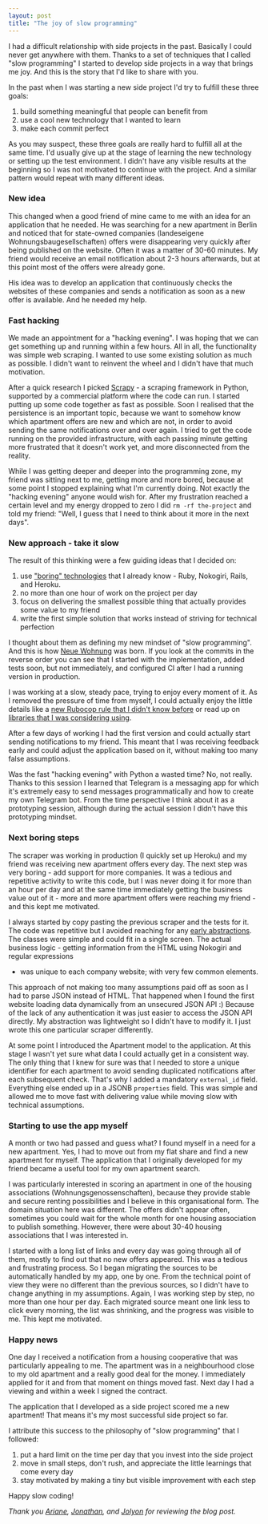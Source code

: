 ```yaml
---
layout: post
title: "The joy of slow programming"
---
```


I had a difficult relationship with side projects in the past. Basically I
could never get anywhere with them. Thanks to a set of techniques that I called
"slow programming" I started to develop side projects in a way that brings me
joy. And this is the story that I'd like to share with you.

In the past when I was starting a new side project I'd try to fulfill these three goals:
1. build something meaningful that people can benefit from
2. use a cool new technology that I wanted to learn
3. make each commit perfect

As you may suspect, these three goals are really hard to fulfill all at the same
time. I'd usually give up at the stage of learning the new technology or setting up
the test environment. I didn't have any visible results at the beginning so I was
not motivated to continue with the project. And a similar pattern would repeat
with many different ideas.

### New idea

This changed when a good friend of mine came to me with an idea for an application
that he needed. He was searching for a new apartment in Berlin and noticed that
for state-owned companies (landeseigene Wohnungsbaugesellschaften) offers were
disappearing very quickly after being published on the website. Often it was a
matter of 30-60 minutes. My friend would receive an email notification about
2-3 hours afterwards, but at this point most of the offers were already gone.

His idea was to develop an application that continuously checks the websites of
these companies and sends a notification as soon as a new offer is available.
And he needed my help.

### Fast hacking

We made an appointment for a "hacking evening". I was hoping that we can get
something up and running within a few hours. All in all, the functionality was
simple web scraping. I wanted to use some existing solution as much as possible.
I didn't want to reinvent the wheel and I didn't have that much motivation.

After a quick research I picked [Scrapy](https://scrapy.org/) - a scraping
framework in Python, supported by a commercial platform where the code can
run. I started putting up some code together as fast as possible. Soon I
realised that the persistence is an important topic, because we want to
somehow know which apartment offers are new and which are not, in order to avoid
sending the same notifications over and over again. I tried to get the code
running on the provided infrastructure, with each passing minute getting more
frustrated that it doesn't work yet, and more disconnected from the reality.

While I was getting deeper and deeper into the programming zone, my friend was
sitting next to me, getting more and more bored, because at some point I
stopped explaining what I'm currently doing. Not exactly the "hacking evening"
anyone would wish for. After my frustration reached a certain level and my energy
dropped to zero I did `rm -rf the-project` and told my friend: "Well, I guess
that I need to think about it more in the next days".

### New approach - take it slow

The result of this thinking were a few guiding ideas that I decided on:
1. use ["boring" technologies](/blog/2018/11/22/boring-ruby-code/) that I already
know - Ruby, Nokogiri, Rails, and Heroku.
2. no more than one hour of work on the project per day
3. focus on delivering the smallest possible thing that actually provides some
value to my friend
4. write the first simple solution that works instead of striving for technical
perfection

I thought about them as defining my new mindset of "slow programming". And this
is how [Neue Wohnung](https://github.com/adamniedzielski/neue_wohnung) was born.
If you look at the commits in the reverse order you can see that I started with
the implementation, added tests soon, but not immediately, and configured CI
after I had a running version in production.

I was working at a slow, steady pace, trying to enjoy every moment of it.
As I removed the pressure of time from myself, I could actually enjoy the
little details like a [new Rubocop rule that I didn't know before](https://www.rubydoc.info/gems/rubocop/RuboCop/Cop/Lint/ConstantDefinitionInBlock)
or read up on [libraries that I was considering using](https://github.com/bblimke/webmock).

After a few days of working I had the first version and could actually start
sending notifications to my friend. This meant that I was receiving feedback
early and could adjust the application based on it, without making too many
false assumptions.

Was the fast "hacking evening" with Python a wasted time? No, not really.
Thanks to this session I learned that Telegram is a messaging app for which it's
extremely easy to send messages programmatically and how to create my own
Telegram bot. From the time perspective I think about it as a prototyping session,
although during the actual session I didn't have this prototyping mindset.

### Next boring steps

The scraper was working in production (I quickly set up Heroku) and my friend was
receiving new apartment offers every day. The next step was very boring - add
support for more companies. It was a tedious and repetitive activity to write
this code, but I was never doing it for more than an hour per day and at the
same time immediately getting the business value out of it - more and more
apartment offers were reaching my friend - and this kept me motivated.

I always started by copy pasting the previous scraper and the tests for it.
The code was repetitive but I avoided reaching for any
[early abstractions](https://sandimetz.com/blog/2016/1/20/the-wrong-abstraction).
The classes were simple and could fit in a single screen. The actual business
logic - getting information from the HTML using Nokogiri and regular expressions
- was unique to each company website; with very few common elements.

This approach of not making too many assumptions paid off as soon as I had to
parse JSON instead of HTML. That happened when I found the first website loading
data dynamically from an unsecured JSON API :) Because of the lack of any
authentication it was just easier to access the JSON API directly. My
abstraction was lightweight so I didn't have to modify it. I just wrote this
one particular scraper differently.

At some point I introduced the Apartment model to the application. At this
stage I wasn't yet sure what data I could actually get in a consistent way. The
only thing that I knew for sure was that I needed to store a unique identifier for
each apartment to avoid sending duplicated notifications after each subsequent
check. That's why I added a mandatory `external_id` field. Everything else ended
up in a JSONB `properties` field. This was simple and allowed me to move fast
with delivering value while moving slow with technical assumptions.

### Starting to use the app myself

A month or two had passed and guess what? I found myself in a need for a new
apartment. Yes, I had to move out from my flat share and find a new apartment
for myself. The application that I originally developed for my friend became
a useful tool for my own apartment search.

I was particularly interested in scoring an apartment in one of the housing
associations (Wohnungsgenossenschaften), because they provide stable and secure
renting possibilities and I believe in this organisational form. The domain
situation here was different. The offers didn't appear often, sometimes you
could wait for the whole month for one housing association to publish something.
However, there were about 30-40 housing associations that I was interested in.

I started with a long list of links and every day was going through all of them,
mostly to find out that no new offers appeared. This was a tedious and
frustrating process. So I began migrating the sources to be automatically handled
by my app, one by one. From the technical point of view they were no different
than the previous sources, so I didn't have to change anything in my assumptions.
Again, I was working step by step, no more than one hour per day. Each migrated
source meant one link less to click every morning, the list was shrinking, and
the progress was visible to me. This kept me motivated.

### Happy news

One day I received a notification from a housing cooperative that was
particularly appealing to me. The apartment was in a neighbourhood close to my
old apartment and a really good deal for the money. I immediately applied for
it and from that moment on things moved fast. Next day I had a viewing and
within a week I signed the contract.

The application that I developed as a side project scored me a new apartment!
That means it's my most successful side project so far.

I attribute this success to the philosophy of "slow programming" that I followed:
1. put a hard limit on the time per day that you invest into the side project
2. move in small steps, don't rush, and appreciate the little learnings that
come every day
3. stay motivated by making a tiny but visible improvement with each step

Happy slow coding!

*Thank you [Ariane](https://twitter.com/_ariaru),
[Jonathan](https://twitter.com/jnsyaaaa),
and [Jolyon](https://twitter.com/jpawlyn) for reviewing the blog post.*
